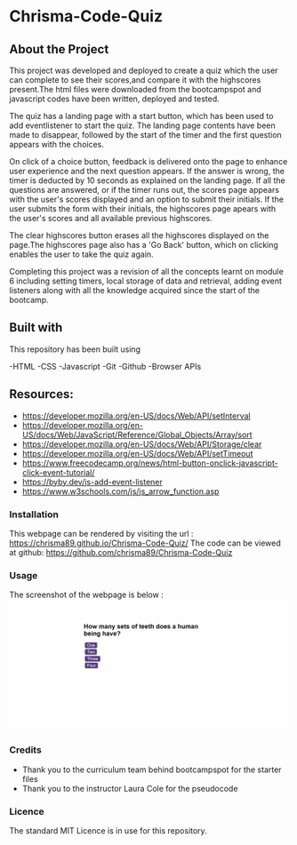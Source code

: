 # Chrisma-Code-Quiz

## About the Project

This project was developed and deployed to create a quiz which the user can complete to see their scores,and compare it with the highscores present.The html files were downloaded from the bootcampspot and javascript codes have been written, deployed and tested. 

The quiz has a landing page with a start button, which has been used to add eventlistener to start the quiz. The landing page contents have been made to disappear, followed by the start of the timer and the first question appears with the choices.

On click of a choice button, feedback is delivered onto the page to enhance user experience and the next question appears. If the answer is wrong, the timer is deducted by 10 seconds as explained on the landing page. If all the questions are answered, or if the timer runs out, the scores page appears with the user's scores displayed and an option to submit their initials. If the user submits the form with their initials, the highscores page apears with the user's scores and all available previous highscores.

The clear highscores button erases all the highscores displayed on the page.The highscores page also has a 'Go Back' button, which on clicking enables the user to take the quiz again.

Completing this project was a revision of all the concepts learnt on module 6 including setting timers, local storage of data and retrieval, adding event listeners along with all the knowledge acquired since the start of the bootcamp.

## Built with

This repository has been built using 

-HTML
-CSS 
-Javascript
-Git 
-Github 
-Browser APIs 

## Resources:
- https://developer.mozilla.org/en-US/docs/Web/API/setInterval
- https://developer.mozilla.org/en-US/docs/Web/JavaScript/Reference/Global_Objects/Array/sort
- https://developer.mozilla.org/en-US/docs/Web/API/Storage/clear
- https://developer.mozilla.org/en-US/docs/Web/API/setTimeout
- https://www.freecodecamp.org/news/html-button-onclick-javascript-click-event-tutorial/
- https://byby.dev/js-add-event-listener
- https://www.w3schools.com/js/js_arrow_function.asp



### Installation

This webpage can be rendered by visiting the url : https://chrisma89.github.io/Chrisma-Code-Quiz/
The code can be viewed at github: https://github.com/chrisma89/Chrisma-Code-Quiz

### Usage


The screenshot of the webpage is below : ![webpagescreenshot](./images/screencapture-chrisma89-github-io-Chrisma-Code-Quiz-2024-01-03-13_13_15.png)

### Credits
- Thank you to the curriculum team behind bootcampspot for the starter files
- Thank you to the instructor Laura Cole for the pseudocode




### Licence
The standard MIT Licence is in use for this repository.

